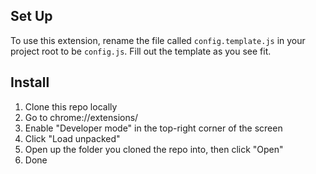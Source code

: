 ## Set Up

To use this extension, rename the file called `config.template.js` in your project root to be `config.js`.
Fill out the template as you see fit.

## Install

1. Clone this repo locally
2. Go to chrome://extensions/
3. Enable "Developer mode" in the top-right corner of the screen
4. Click "Load unpacked"
5. Open up the folder you cloned the repo into, then click "Open"
6. Done
